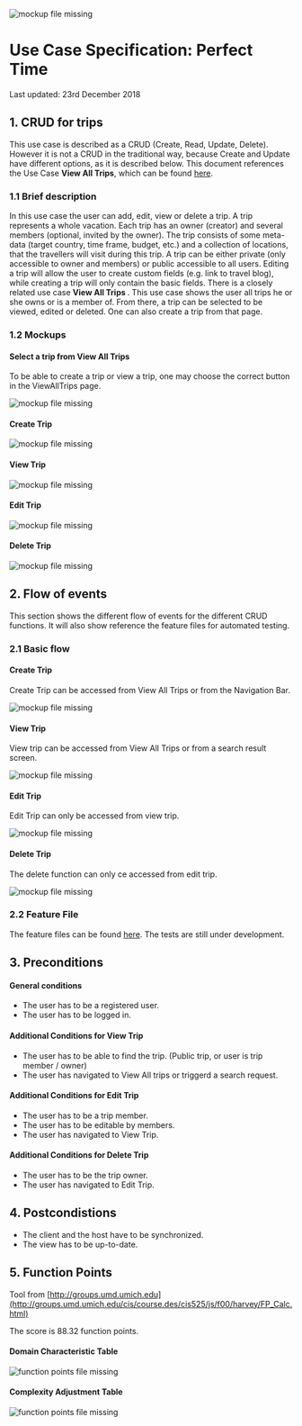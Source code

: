![mockup file missing][mu0]

[mu0]: ../../../src/images/logo_perfecttime.svg "PT Logo"
# Use Case Specification: Perfect Time
Last updated:
23rd December 2018

## 1. CRUD for trips
This use case is described as a CRUD (Create, Read, Update, Delete). However it is not a CRUD in the traditional way, because Create and Update have different options, as it is described below. This document references the Use Case <b>View All Trips</b>, which can be found <a href= "./ViewAllTrips.md">here</a>.

### 1.1 Brief description
In this use case the user can add, edit, view or delete a trip. A trip represents a whole vacation. Each trip has an owner (creator) and several members (optional, invited by the owner). The trip consists of some meta-data (target country, time frame, budget, etc.) and a collection of locations, that the travellers will visit during this trip. A trip can be either private (only accessible to owner and members) or public accessible to all users. Editing a trip will allow the user to create custom fields (e.g. link to travel blog), while creating a trip will only contain the basic fields.
There is a closely related use case <b> View All Trips </b>. This use case shows the user all trips he or she owns or is a member of. From there, a trip can be selected to be viewed, edited or deleted. One can also create a trip from that page.

### 1.2 Mockups

#### Select a trip from View All Trips
To be able to create a trip or view a trip, one may choose the correct button in the ViewAllTrips page.

![mockup file missing][mu10]

[mu10]: ./ViewAllTripsSelectionMockUp.png "Selecting / Creating a Trip"

#### Create Trip
![mockup file missing][mu11]

[mu11]: ./createTripMockUp.png "Create Trip"
#### View Trip
![mockup file missing][mu12]

[mu12]: ./viewTripMockUp.png "View Trip"
#### Edit Trip
![mockup file missing][mu13]

[mu13]: ./editTripMockUp.png "Edit Trip"
#### Delete Trip
![mockup file missing][mu14]

[mu14]: ./deleteTripMockUp.png "Delete Trip"
## 2. Flow of events

This section shows the different flow of events for the different CRUD functions.
It will also show reference the feature files for automated testing.

### 2.1 Basic flow

#### Create Trip
Create Trip can be accessed from View All Trips or from the Navigation Bar.

![mockup file missing][mu1]

[mu1]: ./CreateTrip.png "Create Trip"

#### View Trip
View trip can be accessed from View All Trips or from a search result screen.

![mockup file missing][mu2]

[mu2]: ./ViewTrip.png "View Trip"

#### Edit Trip
Edit Trip can only be accessed from view trip.

![mockup file missing][mu3]

[mu3]: ./EditTrip.png "Edit Trip"

#### Delete Trip
The delete function can only ce accessed from edit trip.

![mockup file missing][mu4]

[mu4]: ./DeleteTrip.png "Create Trip"

### 2.2 Feature File

The feature files can be found <a href="../../../features" >here</a>.
The tests are still under development.

## 3. Preconditions

#### General conditions
- The user has to be a registered user.
- The user has to be logged in.

#### Additional Conditions for View Trip
- The user has to be able to find the trip. (Public trip, or user is trip member / owner)
- The user has navigated to View All trips or triggerd a search request.

#### Additional Conditions for Edit Trip
- The user has to be a trip member.
- The user has to be editable by members.
- The user has navigated to View Trip.

#### Additional Conditions for Delete Trip
- The user has to be the trip owner.
- The user has navigated to Edit Trip.

## 4. Postcondistions
- The client and the host have to be synchronized.
- The view has to be up-to-date.

## 5. Function Points
Tool from [http://groups.umd.umich.edu](http://groups.umd.umich.edu/cis/course.des/cis525/js/f00/harvey/FP_Calc.html)

The score is 88.32 function points.

#### Domain Characteristic Table

![function points file missing][fp1]

[fp1]: ./CRUDTrips_fpDomain.png "Domain Characterictics"

#### Complexity Adjustment Table

![function points file missing][fp2]

[fp2]: ./CRUDTrips_fpComplexity.png "Complexity Adjustments"